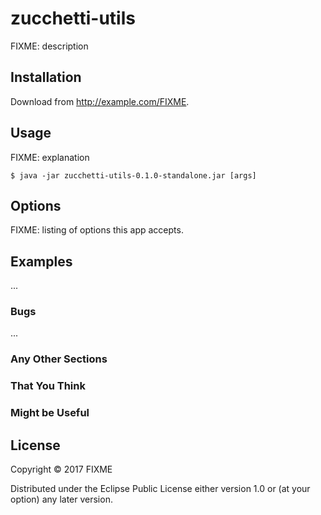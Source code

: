 # zucchetti-utils

FIXME: description

## Installation

Download from http://example.com/FIXME.

## Usage

FIXME: explanation

    $ java -jar zucchetti-utils-0.1.0-standalone.jar [args]

## Options

FIXME: listing of options this app accepts.

## Examples

...

### Bugs

...

### Any Other Sections
### That You Think
### Might be Useful

## License

Copyright © 2017 FIXME

Distributed under the Eclipse Public License either version 1.0 or (at
your option) any later version.
